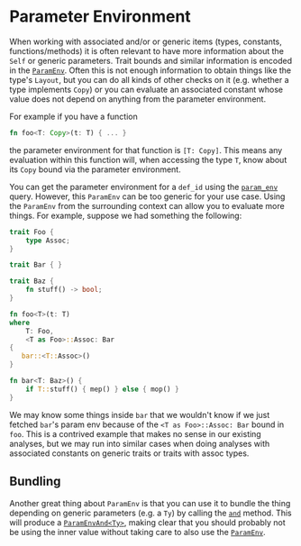 # Parameter Environment

When working with associated and/or or generic items (types, constants,
functions/methods) it is often relevant to have more information about the
`Self` or generic parameters. Trait bounds and similar information is encoded in
the [`ParamEnv`][pe]. Often this is not enough information to obtain things like the
type's `Layout`, but you can do all kinds of other checks on it (e.g. whether a
type implements `Copy`) or you can evaluate an associated constant whose value
does not depend on anything from the parameter environment.

[pe]: https://doc.rust-lang.org/nightly/nightly-rustc/rustc/ty/struct.ParamEnv.html

For example if you have a function

```rust
fn foo<T: Copy>(t: T) { ... }
```

the parameter environment for that function is `[T: Copy]`. This means any
evaluation within this function will, when accessing the type `T`, know about
its `Copy` bound via the parameter environment.

You can get the parameter environment for a `def_id` using the
[`param_env`][query] query. However, this `ParamEnv` can be too generic for
your use case.  Using the `ParamEnv` from the surrounding context can allow you
to evaluate more things. For example, suppose we had something the following:

[query]: https://doc.rust-lang.org/nightly/nightly-rustc/rustc_ty/ty/fn.param_env.html

```rust
trait Foo {
    type Assoc;
}

trait Bar { }

trait Baz {
    fn stuff() -> bool;
}

fn foo<T>(t: T)
where
    T: Foo,
    <T as Foo>::Assoc: Bar
{
   bar::<T::Assoc>()
}

fn bar<T: Baz>() {
    if T::stuff() { mep() } else { mop() }
}
```

We may know some things inside `bar` that we wouldn't know if we just fetched
`bar`'s param env because of the `<T as Foo>::Assoc: Bar` bound in `foo`.  This
is a contrived example that makes no sense in our existing analyses, but we may
run into similar cases when doing analyses with associated constants on generic
traits or traits with assoc types.

## Bundling

Another great thing about `ParamEnv` is that you can use it to bundle the thing
depending on generic parameters (e.g. a `Ty`) by calling the [`and`][and]
method.  This will produce a [`ParamEnvAnd<Ty>`][pea], making clear that you
should probably not be using the inner value without taking care to also use
the [`ParamEnv`][pe].

[and]: https://doc.rust-lang.org/nightly/nightly-rustc/rustc/ty/struct.ParamEnv.html#method.and
[pea]: https://doc.rust-lang.org/nightly/nightly-rustc/rustc/ty/struct.ParamEnvAnd.html
